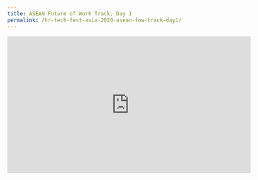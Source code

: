 ```yaml
---
title: ASEAN Future of Work Track, Day 1 
permalink: /hr-tech-fest-asia-2020-asean-fow-track-day1/
---
```


<div class="bp-youtube">
<iframe width="560" height="315" src="https://www.youtube.com/embed/jA5KXxxeAcQ" frameborder="0" allow="accelerometer; autoplay; clipboard-write; encrypted-media; gyroscope; picture-in-picture" allowfullscreen></iframe>
</div>

